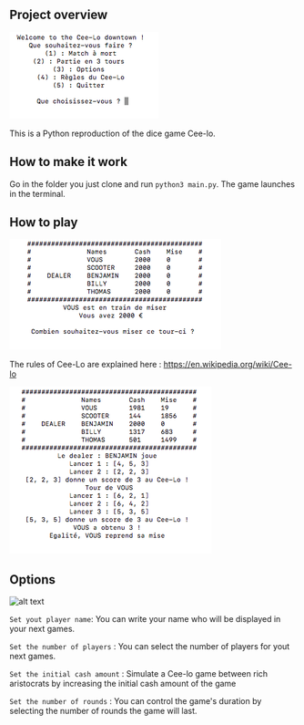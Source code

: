 ## Project overview

![alt text](./ressources/readme_home_picture.png)

This is a Python reproduction of the dice game Cee-lo.


## How to make it work

Go in the folder you just clone and run `python3 main.py`. The game launches in the terminal.


## How to play

![alt text](./ressources/readme_ingame_picture.png)

The rules of Cee-Lo are explained here : https://en.wikipedia.org/wiki/Cee-lo

![alt text](./ressources/readme_ingame_picture_2.png)


## Options

![alt text](./ressourcesreadme_options_page.png)

`Set yout player name`: You can write your name who will be displayed in your next games.

`Set the number of players` : You can select the number of players for yout next games.

`Set the initial cash amount` : Simulate a Cee-lo game between rich aristocrats by increasing the initial cash amount of the game

`Set the number of rounds` : You can control the game's duration by selecting the number of rounds the game will last.  


